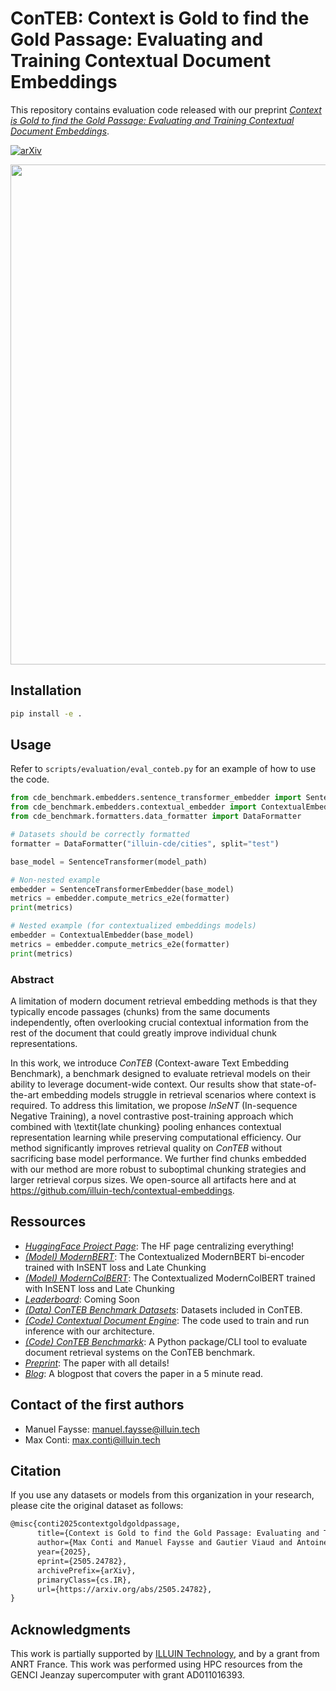 # ConTEB: Context is Gold to find the Gold Passage: Evaluating and Training Contextual Document Embeddings

This repository contains evaluation code released with our preprint [*Context is Gold to find the Gold Passage: Evaluating and Training Contextual Document Embeddings*](https://arxiv.org/abs/2505.24782).


[![arXiv](https://img.shields.io/badge/arXiv-2505.24782-b31b1b.svg?style=for-the-badge)](https://arxiv.org/abs/2505.24782)

<img src="https://cdn-uploads.huggingface.co/production/uploads/60f2e021adf471cbdf8bb660/jq_zYRy23bOZ9qey3VY4v.png" width="800">

## Installation
```bash
pip install -e .
```

## Usage

Refer to `scripts/evaluation/eval_conteb.py` for an example of how to use the code.

```python
from cde_benchmark.embedders.sentence_transformer_embedder import SentenceTransformerEmbedder
from cde_benchmark.embedders.contextual_embedder import ContextualEmbedder
from cde_benchmark.formatters.data_formatter import DataFormatter

# Datasets should be correctly formatted
formatter = DataFormatter("illuin-cde/cities", split="test")

base_model = SentenceTransformer(model_path)

# Non-nested example
embedder = SentenceTransformerEmbedder(base_model)
metrics = embedder.compute_metrics_e2e(formatter)
print(metrics)

# Nested example (for contextualized embeddings models)
embedder = ContextualEmbedder(base_model)
metrics = embedder.compute_metrics_e2e(formatter)
print(metrics)
```

### Abstract

A limitation of modern document retrieval embedding methods is that they typically encode passages (chunks) from the same documents independently, often overlooking crucial contextual information from the rest of the document that could greatly improve individual chunk representations.

In this work, we introduce *ConTEB* (Context-aware Text Embedding Benchmark), a benchmark designed to evaluate retrieval models on their ability to leverage document-wide context. Our results show that state-of-the-art embedding models struggle in retrieval scenarios where context is required. To address this limitation, we propose *InSeNT* (In-sequence Negative Training), a novel contrastive post-training approach which combined with \textit{late chunking} pooling enhances contextual representation learning while preserving computational efficiency. Our method significantly improves retrieval quality on *ConTEB* without sacrificing base model performance. 
We further find chunks embedded with our method are more robust to suboptimal chunking strategies and larger retrieval corpus sizes.
We open-source all artifacts here and at https://github.com/illuin-tech/contextual-embeddings.

## Ressources

- [*HuggingFace Project Page*](https://huggingface.co/illuin-conteb): The HF page centralizing everything!
- [*(Model) ModernBERT*](https://huggingface.co/illuin-conteb/modernbert-large-insent): The Contextualized ModernBERT bi-encoder trained with InSENT loss and Late Chunking
- [*(Model) ModernColBERT*](https://huggingface.co/illuin-conteb/modern-colbert-insent): The Contextualized ModernColBERT trained with InSENT loss and Late Chunking
- [*Leaderboard*](TODO): Coming Soon
- [*(Data) ConTEB Benchmark Datasets*]([TODO](https://huggingface.co/collections/illuin-conteb/conteb-evaluation-datasets-6839fffd25f1d3685f3ad604)): Datasets included in ConTEB.
- [*(Code) Contextual Document Engine*](https://github.com/illuin-tech/contextual-embeddings): The code used to train and run inference with our architecture.
- [*(Code) ConTEB Benchmarkk*](https://github.com/illuin-tech/conteb): A Python package/CLI tool to evaluate document retrieval systems on the ConTEB benchmark.
- [*Preprint*](https://arxiv.org/abs/2505.24782): The paper with all details!
- [*Blog*](https://huggingface.co/blog/manu/conteb): A blogpost that covers the paper in a 5 minute read.

## Contact of the first authors

- Manuel Faysse: manuel.faysse@illuin.tech
- Max Conti: max.conti@illuin.tech

## Citation

If you use any datasets or models from this organization in your research, please cite the original dataset as follows:

```latex
@misc{conti2025contextgoldgoldpassage,
      title={Context is Gold to find the Gold Passage: Evaluating and Training Contextual Document Embeddings}, 
      author={Max Conti and Manuel Faysse and Gautier Viaud and Antoine Bosselut and Céline Hudelot and Pierre Colombo},
      year={2025},
      eprint={2505.24782},
      archivePrefix={arXiv},
      primaryClass={cs.IR},
      url={https://arxiv.org/abs/2505.24782}, 
}
```

## Acknowledgments

This work is partially supported by [ILLUIN Technology](https://www.illuin.tech/), and by a grant from ANRT France.
This work was performed using HPC resources from the GENCI Jeanzay supercomputer with grant AD011016393.

